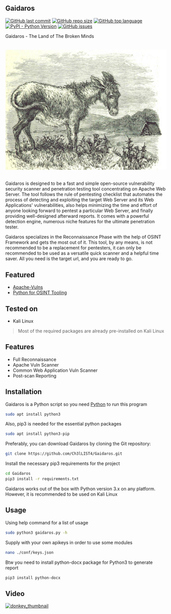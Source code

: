 ## Gaidaros
[![GitHub last commit](https://img.shields.io/github/last-commit/Ch3lLIST4/Gaidaros?logo=github)](#)
[![GitHub repo size](https://img.shields.io/github/repo-size/Ch3lLIST4/Gaidaros?color=red&logo=github)](#)
[![GitHub top language](https://img.shields.io/github/languages/top/Ch3lLIST4/Gaidaros?logo=python&logoColor=yellow)](https://www.python.org/)
[![PyPI - Python Version](https://img.shields.io/pypi/pyversions/icmplib?color=purple&label=version&logo=python&logoColor=yellow)](https://www.python.org/downloads/)
[![GitHub issues](https://img.shields.io/github/issues-raw/Ch3lLIST4/Gaidaros?logo=github)](#)


Gaidaros - The Land of The Broken Minds
<br/><br/><br/>
<img src="https://github.com/Ch3lLIST4/Gaidaros/blob/main/images/banner.jpg" alt="donkey_banner">
<br/><br/>

Gaidaros is designed to be a fast and simple open-source vulnerability security scanner and penetration testing tool concentrating on Apache Web Server. The tool follows the rule of pentesting checklist that automates the process of detecting and exploiting the target Web Server and its Web Applications' vulnerabilities, also helps minimizing the time and effort of anyone looking forward to pentest a particular Web Server, and finally providing well-designed afterward reports. It comes with a powerful detection engine, numerous niche features for the ultimate penetration tester.

Gaidaros specializes in the Reconnaissance Phase with the help of OSINT Framework and gets the most out of it. This tool, by any means, is not recommended to be a replacement for pentesters, it can only be recommended to be used as a versatile quick scanner and a helpful time saver. All you need is the target url, and you are ready to go.

## Featured 

- [Apache-Vulns](https://github.com/styx00/Apache-Vulns)
- [Python for OSINT Tooling](https://hakin9.org/product/python-for-osint-tooling/)


## Tested on

- Kali Linux
> Most of the required packages are already pre-installed on Kali Linux 

## Features

- Full Reconnaissance
- Apache Vuln Scanner
- Common Web Application Vuln Scanner
- Post-scan Reporting

## Installation

Gaidaros is a Python script so you need [Python](https://www.python.org/downloads/) to run this program
```bash
sudo apt install python3
```
Also, pip3 is needed for the essential python packages
```bash
sudo apt install python3-pip
```
Preferably, you can download Gaidaros by cloning the Git repository:
```bash
git clone https://github.com/Ch3lLIST4/Gaidaros.git 
```
Install the necessary pip3 requirements for the project
```bash
cd Gaidaros
pip3 install -r requirements.txt
```
Gaidaros works out of the box with Python version 3.x on any platform. However, it is recommended to be used on Kali Linux

## Usage

Using help command for a list of usage
```bash
sudo python3 gaidaros.py -h
```
Supply with your own apikeys in order to use some modules
```bash
nano ./conf/keys.json
```
Btw you need to install python-docx package for Python3 to generate report
```bash
pip3 install python-docx
```

## Video
[![donkey_thumbnail](https://img.youtube.com/vi/BbYwEgnk1dE/0.jpg)](https://www.youtube.com/watch?v=dQw4w9WgXcQ)
